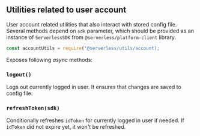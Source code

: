 ## Utilities related to user account

User account related utilities that also interact with stored config file. Several methods depend on `sdk` parameter, which should be provided as an instance of `ServerlessSDK` from `@serverless/platform-client` library.

```javascript
const accountUtils = require('@serverless/utils/account);
```

Exposes following _async_ methods:

### `logout()`

Logs out currently logged in user. It ensures that changes are saved to config file.

### `refreshToken(sdk)`

Conditionally refreshes `idToken` for currently logged in user if needed. If `idToken` did not expire yet, it won't be refreshed.

